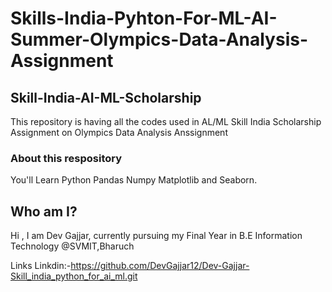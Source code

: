 # Skills-India-Pyhton-For-ML-AI-Summer-Olympics-Data-Analysis-Assignment
## Skill-India-AI-ML-Scholarship
This repository is having all the codes used in AL/ML Skill India Scholarship Assignment on Olympics Data Analysis Anssignment

### About this respository
You'll Learn Python Pandas Numpy Matplotlib and Seaborn.


## Who am I?
Hi , I am Dev Gajjar, currently pursuing my Final Year in B.E Information Technology @SVMIT,Bharuch

Links Linkdin:-https://github.com/DevGajjar12/Dev-Gajjar-Skill_india_python_for_ai_ml.git

